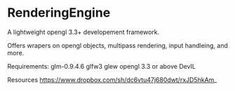 RenderingEngine
===============

A lightweight opengl 3.3+ developement framework.

Offers wrapers on opengl objects, multipass rendering, input handleing, and more.

Requirements:
glm-0.9.4.6
glfw3
glew
opengl 3.3 or above
DevIL


Resources
https://www.dropbox.com/sh/dc6vtu47j680dwt/rxJD5hkAm_